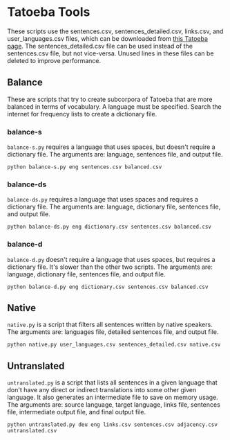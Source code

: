 # Tatoeba Tools

These scripts use the sentences.csv, sentences_detailed.csv, links.csv, and user_languages.csv files, which can be downloaded from [this Tatoeba page](https://tatoeba.org/en/downloads).
The sentences_detailed.csv file can be used instead of the sentences.csv file, but not vice-versa.
Unused lines in these files can be deleted to improve performance.

## Balance

These are scripts that try to create subcorpora of Tatoeba that are more balanced in terms of vocabulary.
A language must be specified.
Search the internet for frequency lists to create a dictionary file.

### balance-s

`balance-s.py` requires a language that uses spaces, but doesn't require a dictionary file.
The arguments are: language, sentences file, and output file.
```
python balance-s.py eng sentences.csv balanced.csv
```
### balance-ds
`balance-ds.py` requires a language that uses spaces and requires a dictionary file.
The arguments are: language, dictionary file, sentences file, and output file.
```
python balance-ds.py eng dictionary.csv sentences.csv balanced.csv
```
### balance-d
`balance-d.py` doesn't require a language that uses spaces, but requires a dictionary file.
It's slower than the other two scripts.
The arguments are: language, dictionary file, sentences file, and output file.
```
python balance-d.py eng dictionary.csv sentences.csv balanced.csv
```
## Native

`native.py` is a script that filters all sentences written by native speakers.
The arguments are: languages file, detailed sentences file, and output file.
```
python native.py user_languages.csv sentences_detailed.csv native.csv
```

## Untranslated

`untranslated.py` is a script that lists all sentences in a given language that don't have any direct or indirect translations into some other given language.
It also generates an intermediate file to save on memory usage.
The arguments are: source language, target language, links file, sentences file, intermediate output file, and final output file.
```
python untranslated.py deu eng links.csv sentences.csv adjacency.csv untranslated.csv
```
